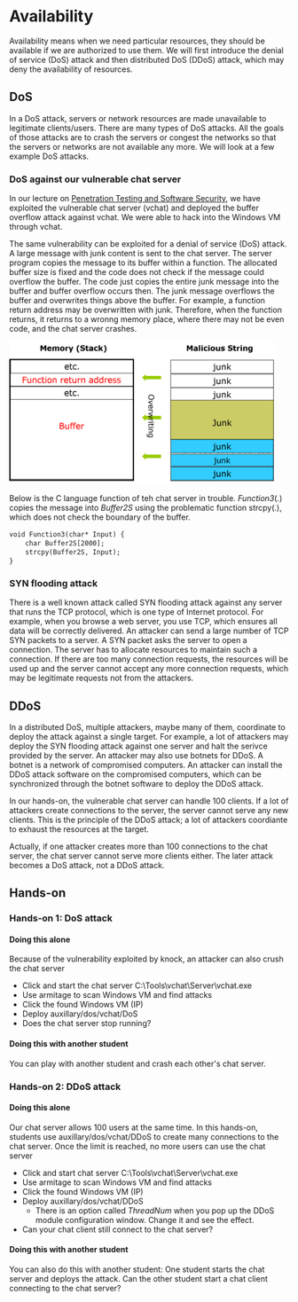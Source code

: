 # Availability

Availability means when we need particular resources, they should be available if we are authorized to use them.
We will first introduce the denial of service (DoS) attack and then distributed DoS (DDoS) attack, which may deny the availability of resources.

## DoS
In a DoS attack, servers or network resources are made unavailable to legitimate clients/users. There are many types of DoS attacks. All the goals of those attacks are to crash the servers or congest the networks so that the servers or networks are not available any more. We will look at a few example DoS attacks. 

### DoS against our vulnerable chat server

In our lecture on <a href="https://github.com/xinwenfu/GenCyber/tree/main/SoftwareSecurity">Penetration Testing and Software Security</a>, we have exploited the vulnerable chat server (vchat) and deployed the buffer overflow attack against vchat. We were able to hack into the Windows VM through vchat.

The same vulnerability can be exploited for a denial of service (DoS) attack. 
A large message with junk content is sent to the chat server. The server program copies the message to its buffer within a function. The allocated buffer size is fixed and the code does not check if the message could overflow the buffer. The code just copies the entire junk message into the buffer and buffer overflow occurs then. The junk message overflows the buffer and overwrites things above the buffer. For example, a function return address may be overwritten with junk. Therefore, when the function returns, it returns to a wronng memory place, where there may not be even code, and the chat server crashes.

<img src="../Imgs/BufferOverflow-junk.png" width=480>

Below is the C language function of teh chat server in trouble.  *Function3*(.) copies the message into *Buffer2S* using the problematic function strcpy(.), which does not check the boundary of the buffer.
```
void Function3(char* Input) {
	char Buffer2S[2000];
	strcpy(Buffer2S, Input);
}
```


### SYN flooding attack
There is a well known attack called SYN flooding attack against any server that runs the TCP protocol, which is one type of Internet protocol. For example, when you browse a web server, you use TCP, which ensures all data will be correctly delivered. An attacker can send a large number of TCP SYN packets to a server. A SYN packet asks the server to open a connection. The server has to allocate resources to maintain such a connection. If there are too many connection requests, the resources will be used up and the server cannot accept any more connection requests, which may be legitimate requests not from the attackers.

## DDoS
In a distributed DoS, multiple attackers, maybe many of them, coordinate to deploy the attack against a single target. For example, a lot of attackers may deploy the SYN flooding attack against one server and halt the serivce provided by the server. An attacker may also use botnets for DDoS. A botnet is a network of compromised computers. An attacker can install the DDoS attack software on the compromised computers, which can be synchronized through the botnet software to deploy the DDoS attack.

In our hands-on, the vulnerable chat server can handle 100 clients. If a lot of attackers create connections to the server, the server cannot serve any new clients. This is the principle of the DDoS attack; a lot of attackers coordiante to exhaust the resources at the target.

Actually, if one attacker creates more than 100 connections to the chat server, the chat server cannot serve more clients either. The later attack becomes a DoS attack, not a DDoS attack.

## Hands-on

### Hands-on 1: DoS attack 
#### Doing this alone
Because of the vulnerability exploited by knock, an attacker can also crush the chat server
- Click and start the chat server C:\Tools\vchat\Server\vchat.exe
- Use armitage to scan Windows VM and find attacks
- Click the found Windows VM (IP)
- Deploy auxillary/dos/vchat/DoS
- Does the chat server stop running?

#### Doing this with another student
You can play with another student and crash each other's chat server.

### Hands-on 2: DDoS attack 
#### Doing this alone
Our chat server allows 100 users at the same time. In this hands-on, students use auxillary/dos/vchat/DDoS to create many connections to the chat server. Once the limit is reached, no more users can use the chat server

- Click and start chat server C:\Tools\vchat\Server\vchat.exe
- Use armitage to scan Windows VM and find attacks
- Click the found Windows VM (IP)
- Deploy auxillary/dos/vchat/DDoS
  - There is an option called *ThreadNum* when you pop up the DDoS module configuration window. Change it and see the effect.
- Can your chat client still connect to the chat server?

#### Doing this with another student
You can also do this with another student: One student starts the chat server and deploys the attack. Can the other student start a chat client connecting to the chat server?
